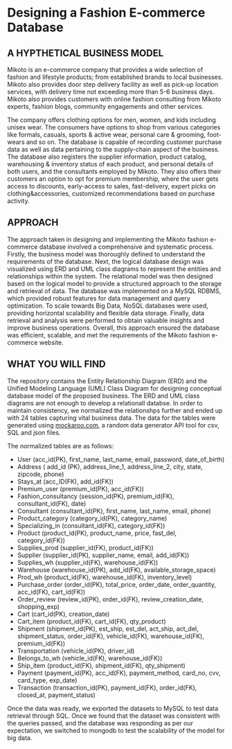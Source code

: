 # Designing a Fashion E-commerce Database

## A HYPTHETICAL BUSINESS MODEL

Mikoto is an e-commerce company that provides a wide selection of fashion and lifestyle products; from established brands to local businesses. Mikoto also provides door step delivery facility as well as pick-up location services, with delivery time not exceeding more than 5-6 business days. Mikoto also provides customers with online fashion consulting from Mikoto experts, fashion blogs, community engagements and other services.

The company offers clothing options for men, women, and kids including unisex wear. The consumers have options to shop from various categories like formals, casuals, sports & active wear, personal care & grooming, foot-wears and so on. The database is capable of recording customer purchase data as well as data pertaining to the supply-chain aspect of the business. The database also registers the supplier information, product catalog, warehousing & inventory status of each product, and personal details of both users, and the consultants employed by Mikoto. They also offers their customers an option to opt for premium membership, where the user gets access to discounts, early-access to sales, fast-delivery, expert picks on clothing&accessories, customized recommendations based on purchase activity.

## APPROACH

The approach taken in designing and implementing the Mikoto fashion e-commerce database involved a comprehensive and systematic process. Firstly, the business model was thoroughly defined to understand the requirements of the database. Next, the logical database design was visualized using ERD and UML class diagrams to represent the entities and relationships within the system. The relational model was then designed based on the logical model to provide a structured approach to the storage and retrieval of data. The database was implemented on a MySQL RDBMS, which provided robust features for data management and query optimization. To scale towards Big Data, NoSQL databases were used, providing horizontal scalability and flexible data storage. Finally, data retrieval and analysis were performed to obtain valuable insights and improve business operations. Overall, this approach ensured the database was efficient, scalable, and met the requirements of the Mikoto fashion e-commerce website.

## WHAT YOU WILL FIND

The repository contains the Entity Relationship Diagram (ERD) and the Unified Modeling Language (UML) Class Diagram for designing conceptual database model of the proposed business. The ERD and UML class diagrams are not enough to develop a relationall databse. In order to maintain consistency, we normalized the relationshps further and ended up with 24 tables capturing vital business data. The data for the tables were generated using [mockaroo.com](mockaroo.com), a random data generator API tool for csv, SQL and json files.

The normalized tables are as follows:

* User (acc_id(PK), first_name, last_name, email, password, date_of_birth)
* Address ( add_id (PK), address_line_1, address_line_2, city, state, zipcode, phone)
* Stays_at (acc_ID(FK), add_id(FK))
* Premium_user (premium_id(PK), acc_id(FK))
* Fashion_consultancy (session_id(PK), premium_id(FK), consultant_id(FK), date)
* Consultant (consultant_id(PK), first_name, last_name, email, phone)
* Product_category (category_id(PK), category_name)
* Specializing_in (consultant_id(FK), category_id(FK))
* Product (product_id(PK), product_name, price, fast_del, category_id(FK))
* Supplies_prod (supplier_id(FK), product_id(FK))
* Supplier (supplier_id(PK), supplier_name, email, add_id(FK))
* Supplies_wh (supplier_id(FK), warehouse_id(FK))
* Warehouse (warehouse_id(PK), add_id(FK), available_storage_space)
* Prod_wh (product_id(FK), warehouse_id(FK), inventory_level)
* Purchase_order (order_id(PK), total_price, order_date, order_quantity, acc_id(FK), cart_id(FK))
* Order_review (review_id(PK), order_id(FK), review_creation_date, shopping_exp)
* Cart (cart_id(PK), creation_date)
* Cart_item (product_id(FK), cart_id(FK), qty_product)
* Shipment (shipment_id(PK), est_ship, est_del, act_ship, act_del, shipment_status, order_id(FK), vehicle_id(FK), warehouse_id(FK), premium_id(FK))
* Transportation (vehicle_id(PK), driver_id)
* Belongs_to_wh (vehicle_id(FK), warehouse_id(FK))
* Ship_item (product_id(FK), shipment_id(FK), qty_shipment)
* Payment (payment_id(PK), acc_id(FK), payment_method, card_no, cvv, card_type, exp_date)
* Transaction (transaction_id(PK), payment_id(FK), order_id(FK), closed_at, payment_status)

Once the data was ready, we exported the datasets to MySQL to test data retrieval through SQL. Once we found that the dataset was consistent with the queries passed, and the database was responding as per our expectation, we switched to mongodb to test the scalability of the model for big data. 
